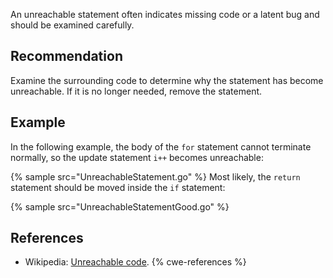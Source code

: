 An unreachable statement often indicates missing code or a latent bug and should be examined carefully.


## Recommendation
Examine the surrounding code to determine why the statement has become unreachable. If it is no longer needed, remove the statement.


## Example
In the following example, the body of the `for` statement cannot terminate normally, so the update statement `i++` becomes unreachable:

{% sample src="UnreachableStatement.go" %}
Most likely, the `return` statement should be moved inside the `if` statement:

{% sample src="UnreachableStatementGood.go" %}

## References
* Wikipedia: [Unreachable code](http://en.wikipedia.org/wiki/Unreachable_code).
{% cwe-references %}
